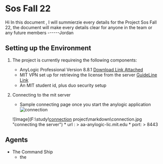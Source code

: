 # Sos Fall 22

Hi In this document , I will summierzie every details for the Project Sos Fall 22, the document will make every details clear for anyone in the team or any future members
------Jordan 


## Setting up the Environment

1. The project is currently requireing the following components: 
	*  AnyLogic Professional Version 8.8.1 [Download Link Attached](https://www.anylogic.com/downloads/)
	* MIT VPN set up for retrieving the license from the server [GuideLine Link](https://ist.mit.edu/prisma/globalprotect)
	* An MIT student id, plus duo security setup
2. Connecting to the mit server
	* Sample connecting page once you start the anylogic application
	![connection](https://user-images.githubusercontent.com/112024195/224403687-c17208f0-191e-46bd-ab34-9e7f7bb3b926.png)

	
	
	
	
	
	![Image](F:\study\![connection](https://user-images.githubusercontent.com/112024195/224403648-74e754c2-913f-4981-a55f-ae05ba0edcef.png)
project\markdown\connection.jpg "connecting the server")
		* url : > aa-anylogic-lic.mit.edu
		* port: > 8443


## Agents
*  The Command Ship
	* the 
